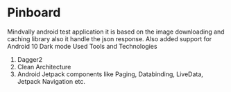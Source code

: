 # Pinboard
Mindvally android test application it is based on the image downloading and caching library also it handle the json response.
Also added support for Android 10 Dark mode
Used Tools and Technologies
1. Dagger2
2. Clean Architecture
3. Android Jetpack components like Paging, Databinding, LiveData, Jetpack Navigation etc.
